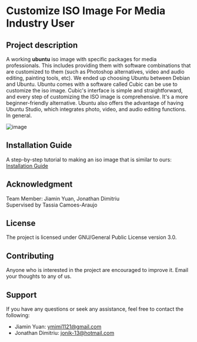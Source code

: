 # Customize ISO Image For Media Industry User

## Project description
A working **ubuntu** iso image with specific packages for media professionals. This includes providing them with software combinations that are customized to them (such as Photoshop alternatives, video and audio editing, painting tools, etc). We ended up choosing Ubuntu between Debian and Ubuntu. Ubuntu comes with a software called Cubic can be use to customize the iso image. Cubic's interface is simple and straightforward, and every step of customizing the ISO image is comprehensive. It's a more beginner-friendly alternative. Ubuntu also offers the advantage of having Ubuntu Studio, which integrates photo, video, and audio editing functions. In general.

![image](https://user-images.githubusercontent.com/82058058/166124249-8f751a96-0e13-4f91-9280-21bc6a257399.png)

## Installation Guide
A step-by-step tutorial to making an iso image that is similar to ours: [Installation Guide](https://github.com/DeadBwain/Unix-Final-Project/blob/main/install.md)

## Acknowledgment
Team Member: Jiamin Yuan, Jonathan Dimitriu  
Supervised by Tassia Camoes-Araujo

## License
The project is licensed under GNU/General Public License version 3.0. 

## Contributing
Anyone who is interested in the project are encouraged to improve it.
Email your thoughts to any of us.

## Support
If you have any questions or seek any assistance, feel free to contact the following:
- Jiamin Yuan: ymimi1121@gmail.com
- Jonathan Dimitriu: jonik-13@hotmail.com 


